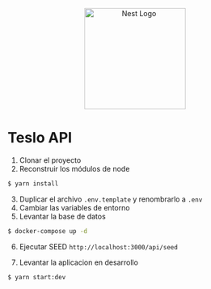 <p align="center">
  <a href="http://nestjs.com/" target="blank"><img src="https://nestjs.com/img/logo-small.svg" width="200" alt="Nest Logo" /></a>
</p>

# Teslo API

1. Clonar el proyecto
2. Reconstruir los módulos de node 
```bash
$ yarn install
```
3. Duplicar el archivo ```.env.template``` y renombrarlo a ```.env```
4. Cambiar las variables de entorno
5. Levantar la base de datos
```bash
$ docker-compose up -d
```
6. Ejecutar SEED
```http://localhost:3000/api/seed```

7. Levantar la aplicacion en desarrollo
```bash
$ yarn start:dev
```